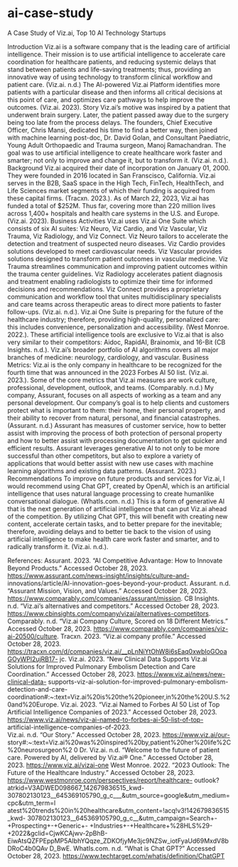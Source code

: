 # ai-case-study
A Case Study of Viz.ai, Top 10 AI Technology Startups

Introduction
Viz.ai is a software company that is the leading care of artificial intelligence. Their mission is to use artificial intelligence to accelerate care coordination for healthcare patients, and reducing systemic delays that stand between patients and life-saving treatments; thus, providing an innovative way of using technology to transform clinical workflow and patient care. (Viz.ai. n.d.) The AI-powered Viz.ai Platform identifies more patients with a particular disease and then informs all critical decisions at this point of care, and optimizes care pathways to help improve the outcomes. (Viz.ai. 2023). 
Story
Viz.ai’s motive was inspired by a patient that underwent brain surgery. Later, the patient passed away due to the surgery being too late from the process delays. The founders, Chief Executive Officer, Chris Mansi, dedicated his time to find a better way, then joined with machine learning post-doc, Dr. David Golan, and Consultant Paediatric, Young Adult Orthopaedic and Trauma surgeon, Manoj Ramachandran. The goal was to use artificial intelligence to create healthcare work faster and smarter; not only to improve and change it, but to transform it. (Viz.ai. n.d.). 
Background
Viz.ai acquired their date of incorporation on January 01, 2000. They were founded in 2016 located in San Franscisco, California. Viz.ai serves in the B2B, SaaS space in the High Tech, FinTech, HealthTech, and Life Sciences market segments of which their funding is acquired from these capital firms. (Tracxn. 2023.). As of March 22, 2023, Viz.ai has funded a total of $252M. Thus far, covering more than 220 million lives across 1,400+ hospitals and health care systems in the U.S. and Europe. (Viz.ai. 2023).
Business Activities
Viz.ai uses Viz.ai One Suite which consists of six AI suites: Viz Neuro, Viz Cardio, and Viz Vascular, Viz Trauma, Viz Radiology, and Viz Connect. Viz Neuro tailors to accelerate the detection and treatment of suspected neuro diseases. Viz Cardio provides solutions developed to meet cardiovascular needs. Viz Vascular provides solutions designed to transform patient outcomes in vascular medicine. Viz Trauma streamlines communication and improving patient outcomes within the trauma center guidelines. Viz Radiology accelerates patient diagnosis and treatment enabling radiologists to optimize their time for informed decisions and recommendations. Viz Connect provides a proprietary communication and workflow tool that unites multidisciplinary specialists and care teams across therapeutic areas to direct more patients to faster follow-ups. (Viz.ai. n.d.). Viz.ai One Suite is preparing for the future of the healthcare industry; therefore, providing high-quality, personalized care: this includes convenience, personalization and accessibility. (West Monroe. 2022.). These artificial intelligence tools are exclusive to Viz.ai that is also very similar to their competitors: Aidoc, RapidAI, Brainomix, and 16-Bit (CB Insights. n.d.). Viz.ai’s broader portfolio of AI algorithms covers all major branches of medicine: neurology, cardiology, and vascular.
Business Metrics:
Viz.ai is the only company in healthcare to be recognized for the fourth time that was announced in the 2023 Forbes AI 50 list. (Viz.ai. 2023.). Some of the core metrics that Viz.ai measures are work culture, professional, development, outlook, and teams. (Comparably. n.d.) My company, Assurant, focuses on all aspects of working as a team and any personal development. Our company’s goal is to help clients and customers protect what is important to them: their home, their personal property, and their ability to recover from natural, personal, and financial catastrophes. (Assurant. n.d.) Assurant has measures of customer service, how to better assist with improving the process of both protection of personal property and how to better assist with processing documentation to get quicker and efficient results. Assurant leverages generative AI to not only to be more successful than other competitors, but also to explore a variety of applications that would better assist with new use cases with machine learning algorithms and existing data patterns. (Assurant. 2023.) 
Recommendations
To improve on future products and services for Viz.ai, I would recommend using Chat GPT, created by OpenAI, which is an artificial intelligence that uses natural language processing to create humanlike conversational dialogue. (WhatIs.com. n.d.) This is a form of generative AI that is the next generation of artificial intelligence that can put Viz.ai ahead of the competition. By utilizing Chat GPT, this will benefit with creating new content, accelerate certain tasks, and to better prepare for the inevitable; therefore, avoiding delays and to better tie back to the vision of using artificial intelligence to make health care work faster and smarter, and to radically transform it. (Viz.ai. n.d.).

References: 
Assurant. 2023. “AI Competitive Advantage: How to Innovate Beyond Products.” 			Accessed October 28, 2023. https://www.assurant.com/news-insight/insights/culture-and-	innovations/article/AI-innovation-goes-beyond-your-product. 
Assurant. n.d. “Assurant Mission, Vision, and Values.” Accessed October 28, 2023. 	https://www.comparably.com/companies/assurant/mission.
CB Insights. n.d. “Viz.ai’s alternatives and competitors.” Accessed October 28, 2023. 	https://www.cbinsights.com/company/vizai/alternatives-competitors. 
Comparably. n.d. “Viz.ai Company Culture, Scored on 18 Different Metrics.” Accessed October 28, 2023. 	https://www.comparably.com/companies/viz-ai-20500/culture. 
Tracxn. 2023. “Viz.ai company profile.” Accessed October 28, 2023. 	https://tracxn.com/d/companies/viz.ai/__pLnNiYtOhW8i6sEaq0xwbIoGOoaGOyWPl2ujRB17-	jc. 
Viz.ai. 2023. “New Clinical Data Supports Viz.ai Solutions for Improved Pulmonary Embolism Detection 	and Care Coordination.” Accessed October 28, 2023. https://www.viz.ai/news/new-clinical-data-	supports-viz-ai-solution-for-improved-pulmonary-embolism-detection-and-care-	coordination#:~:text=Viz.ai%20is%20the%20pioneer,in%20the%20U.S.%20and%20Europe. 
Viz.ai. 2023. “Viz.ai Named to Forbes AI 50 List of Top Artificial Intelligence Companies of 2023.” 	Accessed October 28, 2023. https://www.viz.ai/news/viz-ai-named-to-forbes-ai-50-list-of-top-	artificial-intelligence-companies-of-2023.  
Viz.ai. n.d. “Our Story.” Accessed October 28, 2023. 					https://www.viz.ai/our-	story#:~:text=Viz.ai%20was%20inspired%20by,patient%20her%20life%2C%20neurosurgeon%2	0	Dr.
Viz.ai. n.d. “Welcome to the future of patient care. Powered by AI, delivered by Viz.ai® One.” Accessed 	October 28, 2023. https://www.viz.ai/vizai-one
West Monroe. 2022. “2023 Outlook: The Future of the Healthcare Industry.” Accessed October 28, 2023. 	https://www.westmonroe.com/perspectives/report/healthcare-	outlook?atrkid=V3ADWED098667_142679836515_kwd-	307802130123__645369105790_g_c___&utm_source=google&utm_medium=cpc&utm_term=l	atest%20trends%20in%20healthcare&utm_content=!acq!v3!142679836515_kwd-	307802130123__645369105790_g_c__&utm_campaign=Search+-+Prospecting+-+Generic+-	+Industries+-+Healthcare+%28HLS%29-+2022&gclid=CjwKCAjwv-2pBhB-	EiwAtsQZFPEppMP5AIbhYQqze_ZDKOfjyMe3jc9NZSw_iotFyaUd69MxdV8bDRoC4b0QAv	D_BwE. 
WhatIs.com. n.d. “What is Chat GPT?” Accessed October 28, 2023. 	https://www.techtarget.com/whatis/definition/ChatGPT 
